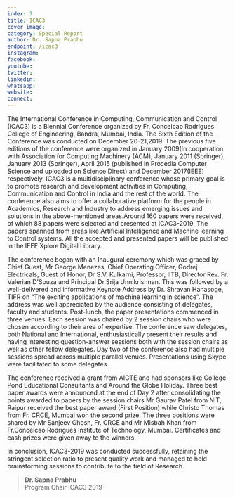 ```yaml
---
index: 7
title: ICAC3
cover_image:
category: Special Report
author: Dr. Sapna Prabhu
endpoint: /icac3
instagram:
facebook:
youtube:
twitter:
linkedin:
whatsapp:
website:
connect:
---
```


The International Conference in Computing, Communication and Control (ICAC3) is a Biennial Conference organized by Fr. Conceicao Rodrigues College of Engineering, Bandra, Mumbai, India. The Sixth Edition of the Conference was conducted on December 20-21,2019. The previous five editions of the conference were organized in January 2009(In cooperation with Association for Computing Machinery (ACM), January 2011 (Springer), January 2013 (Springer), April 2015 (published in Procedia Computer Science and uploaded on Science Direct) and December 2017(IEEE) respectively. ICAC3 is a multidisciplinary conference whose primary goal is to promote research and development activities in Computing, Communication and Control in India and the rest of the world. The conference also aims to offer a collaborative platform for the people in Academics, Research and Industry to address emerging issues and solutions in the above-mentioned areas.Around 160 papers were received, of which 88 papers were selected and presented at ICAC3-2019. The papers spanned from areas like Artificial Intelligence and Machine learning to Control systems. All the accepted and presented papers will be published in the IEEE Xplore Digital Library.

The conference began with an Inaugural ceremony which was graced by Chief Guest, Mr George Menezes, Chief Operating Officer, Godrej Electricals, Guest of Honor, Dr S.V. Kulkarni, Professor, IITB, Director Rev. Fr. Valerian D’Souza and Principal Dr.Srija Unnikrishnan. This was followed by a well-delivered and informative Keynote Address by Dr. Shravan Hanasoge, TIFR on “The exciting applications of machine learning in science”. The address was well appreciated by the audience consisting of delegates, faculty and students. Post-lunch, the paper presentations commenced in three venues. Each session was chaired by 2 session chairs who were chosen according to their area of expertise. The conference saw delegates, both National and International, enthusiastically present their results and having interesting question-answer sessions both with the session chairs as well as other fellow delegates. Day two of the conference also had multiple sessions spread across multiple parallel venues. Presentations using Skype were facilitated to some delegates.

The conference received a grant from AICTE and had sponsors like College Pond Educational Consultants and Around the Globe Holiday. Three best paper awards were announced at the end of Day 2 after consolidating the points awarded to papers by the session chairs.Mr Gaurav Patel from NIT, Raipur received the best paper award (First Position) while Christo Thomas from Fr. CRCE, Mumbai won the second prize. The three positions were shared by Mr Sanjeev Ghosh, Fr. CRCE and Mr Misbah Khan from Fr.Conceicao Rodrigues Institute of Technology, Mumbai. Certificates and cash prizes were given away to the winners.

In conclusion, ICAC3-2019 was conducted successfully, retaining the stringent selection ratio to present quality work and managed to hold brainstorming sessions to contribute to the field of Research.

> **Dr. Sapna Prabhu**<br>
> Program Chair
> ICAC3 2019
